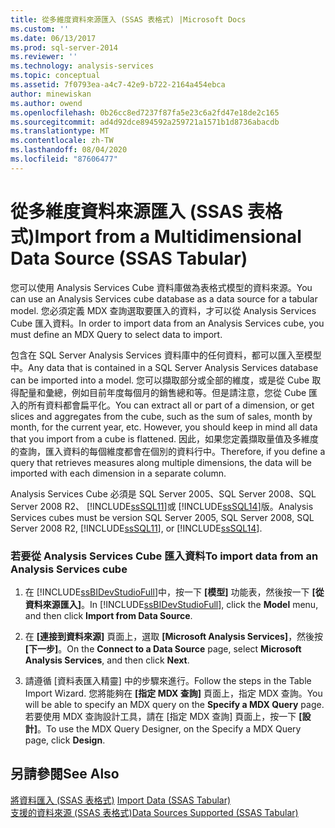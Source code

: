 ```yaml
---
title: 從多維度資料來源匯入 (SSAS 表格式) |Microsoft Docs
ms.custom: ''
ms.date: 06/13/2017
ms.prod: sql-server-2014
ms.reviewer: ''
ms.technology: analysis-services
ms.topic: conceptual
ms.assetid: 7f0793ea-a4c7-42e9-b722-2164a454ebca
author: minewiskan
ms.author: owend
ms.openlocfilehash: 0b26cc8ed7237f87fa5e23c6a2fd47e18de2c165
ms.sourcegitcommit: ad4d92dce894592a259721a1571b1d8736abacdb
ms.translationtype: MT
ms.contentlocale: zh-TW
ms.lasthandoff: 08/04/2020
ms.locfileid: "87606477"
---
```

# <a name="import-from-a-multidimensional-data-source-ssas-tabular"></a><span data-ttu-id="282fd-102">從多維度資料來源匯入 (SSAS 表格式)</span><span class="sxs-lookup"><span data-stu-id="282fd-102">Import from a Multidimensional Data Source (SSAS Tabular)</span></span>
  <span data-ttu-id="282fd-103">您可以使用 Analysis Services Cube 資料庫做為表格式模型的資料來源。</span><span class="sxs-lookup"><span data-stu-id="282fd-103">You can use an Analysis Services cube database as a data source for a tabular model.</span></span> <span data-ttu-id="282fd-104">您必須定義 MDX 查詢選取要匯入的資料，才可以從 Analysis Services Cube 匯入資料。</span><span class="sxs-lookup"><span data-stu-id="282fd-104">In order to import data from an Analysis Services cube, you must define an MDX Query to select data to import.</span></span>  
  
 <span data-ttu-id="282fd-105">包含在 SQL Server Analysis Services 資料庫中的任何資料，都可以匯入至模型中。</span><span class="sxs-lookup"><span data-stu-id="282fd-105">Any data that is contained in a SQL Server Analysis Services database can be imported into a model.</span></span> <span data-ttu-id="282fd-106">您可以擷取部分或全部的維度，或是從 Cube 取得配量和彙總，例如目前年度每個月的銷售總和等。但是請注意，您從 Cube 匯入的所有資料都會扁平化。</span><span class="sxs-lookup"><span data-stu-id="282fd-106">You can extract all or part of a dimension, or get slices and aggregates from the cube, such as the sum of sales, month by month, for the current year, etc. However, you should keep in mind all data that you import from a cube is flattened.</span></span> <span data-ttu-id="282fd-107">因此，如果您定義擷取量值及多維度的查詢，匯入資料的每個維度都會在個別的資料行中。</span><span class="sxs-lookup"><span data-stu-id="282fd-107">Therefore, if you define a query that retrieves measures along multiple dimensions, the data will be imported with each dimension in a separate column.</span></span>  
  
 <span data-ttu-id="282fd-108">Analysis Services Cube 必須是 SQL Server 2005、SQL Server 2008、SQL Server 2008 R2、 [!INCLUDE[ssSQL11](../includes/sssql11-md.md)]或 [!INCLUDE[ssSQL14](../includes/sssql14-md.md)]版。</span><span class="sxs-lookup"><span data-stu-id="282fd-108">Analysis Services cubes must be version SQL Server 2005, SQL Server 2008, SQL Server 2008 R2, [!INCLUDE[ssSQL11](../includes/sssql11-md.md)], or [!INCLUDE[ssSQL14](../includes/sssql14-md.md)].</span></span>  
  
### <a name="to-import-data-from-an-analysis-services-cube"></a><span data-ttu-id="282fd-109">若要從 Analysis Services Cube 匯入資料</span><span class="sxs-lookup"><span data-stu-id="282fd-109">To import data from an Analysis Services cube</span></span>  
  
1.  <span data-ttu-id="282fd-110">在 [!INCLUDE[ssBIDevStudioFull](../includes/ssbidevstudiofull-md.md)]中，按一下 **[模型]** 功能表，然後按一下 **[從資料來源匯入]**。</span><span class="sxs-lookup"><span data-stu-id="282fd-110">In [!INCLUDE[ssBIDevStudioFull](../includes/ssbidevstudiofull-md.md)], click the **Model** menu, and then click **Import from Data Source**.</span></span>  
  
2.  <span data-ttu-id="282fd-111">在 **[連接到資料來源]** 頁面上，選取 **[Microsoft Analysis Services]**，然後按 **[下一步]**。</span><span class="sxs-lookup"><span data-stu-id="282fd-111">On the **Connect to a Data Source** page, select **Microsoft Analysis Services**, and then click **Next**.</span></span>  
  
3.  <span data-ttu-id="282fd-112">請遵循 [資料表匯入精靈] 中的步驟來進行。</span><span class="sxs-lookup"><span data-stu-id="282fd-112">Follow the steps in the Table Import Wizard.</span></span> <span data-ttu-id="282fd-113">您將能夠在 **[指定 MDX 查詢]** 頁面上，指定 MDX 查詢。</span><span class="sxs-lookup"><span data-stu-id="282fd-113">You will be able to specify an MDX query on the **Specify a MDX Query** page.</span></span> <span data-ttu-id="282fd-114">若要使用 MDX 查詢設計工具，請在 [指定 MDX 查詢] 頁面上，按一下 **[設計]**。</span><span class="sxs-lookup"><span data-stu-id="282fd-114">To use the MDX Query Designer, on the Specify a MDX Query page, click **Design**.</span></span>  
  
## <a name="see-also"></a><span data-ttu-id="282fd-115">另請參閱</span><span class="sxs-lookup"><span data-stu-id="282fd-115">See Also</span></span>  
 <span data-ttu-id="282fd-116">[將資料匯入 &#40;SSAS 表格式&#41;](import-data-ssas-tabular.md) </span><span class="sxs-lookup"><span data-stu-id="282fd-116">[Import Data &#40;SSAS Tabular&#41;](import-data-ssas-tabular.md) </span></span>  
 [<span data-ttu-id="282fd-117">支援的資料來源 &#40;SSAS 表格式&#41;</span><span class="sxs-lookup"><span data-stu-id="282fd-117">Data Sources Supported &#40;SSAS Tabular&#41;</span></span>](tabular-models/data-sources-supported-ssas-tabular.md)  
  
  
